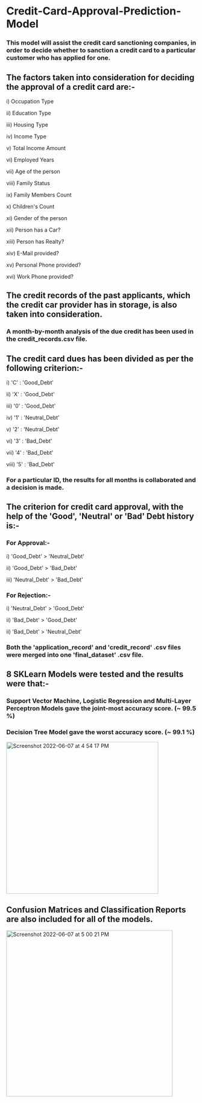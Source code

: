 # Credit-Card-Approval-Prediction-Model

### This model will assist the credit card sanctioning companies, in order to decide whether to sanction a credit card to a particular customer who has applied for one.

## The factors taken into consideration for deciding the approval of a credit card are:-

i) Occupation Type

ii) Education Type

iii) Housing Type

iv) Income Type

v) Total Income Amount

vi) Employed Years

vii) Age of the person

viii) Family Status

ix) Family Members Count

x) Children's Count

xi) Gender of the person

xii) Person has a Car?

xiii) Person has Realty? 

xiv) E-Mail provided?

xv) Personal Phone provided?

xvi) Work Phone provided?

## The credit records of the past applicants, which the credit car provider has in storage, is also taken into consideration.

### A month-by-month analysis of the due credit has been used in the credit_records.csv file.

## The credit card dues has been divided as per the following criterion:-

i) 'C' : 'Good_Debt' 

ii) 'X' : 'Good_Debt' 

iii) '0' : 'Good_Debt' 

iv) '1' : 'Neutral_Debt'

v) '2' : 'Neutral_Debt' 

vi) '3' : 'Bad_Debt' 

vii) '4' : 'Bad_Debt' 

viii) '5' : 'Bad_Debt'

### For a particular ID, the results for all months is collaborated and a decision is made.

## The criterion for credit card approval, with the help of the 'Good', 'Neutral' or 'Bad' Debt history is:-

### For Approval:-

i) 'Good_Debt' > 'Neutral_Debt'

ii) 'Good_Debt' > 'Bad_Debt'

iii) 'Neutral_Debt' > 'Bad_Debt'

### For Rejection:-

i) 'Neutral_Debt' > 'Good_Debt'

ii) 'Bad_Debt' > 'Good_Debt'

ii) 'Bad_Debt' > 'Neutral_Debt'

### Both the 'application_record' and 'credit_record' .csv files were merged into one 'final_dataset' .csv file.

## 8 SKLearn Models were tested and the results were that:-

### Support Vector Machine, Logistic Regression and Multi-Layer Perceptron Models gave the joint-most accuracy score. (~ 99.5 %)

### Decision Tree Model gave the worst accuracy score. (~ 99.1 %)

<img width="403" alt="Screenshot 2022-06-07 at 4 54 17 PM" src="https://user-images.githubusercontent.com/78081835/172368032-aa9c6086-7fff-43e0-92a9-f6b4caa05c44.png">

## Confusion Matrices and Classification Reports are also included for all of the models. 


<img width="441" alt="Screenshot 2022-06-07 at 5 00 21 PM" src="https://user-images.githubusercontent.com/78081835/172369051-501a5003-3e70-47a7-af40-c72f16535413.png">





